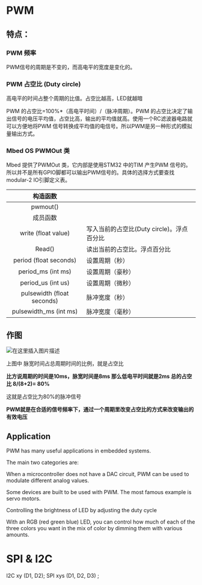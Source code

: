 #  PWM

## 特点：

### PWM 频率

   PWM信号的周期是不变的，而高电平的宽度是变化的。

### PWM 占空比 (Duty circle)

高电平的时间占整个周期的比值。占空比越高，LED就越暗

  PWM 的占空比=100%*（高电平时间）/（脉冲周期）。PWM 的占空比决定了输出信号的电压平均值，占空比高，输出的平均值就高。使用一个RC滤波器电路就可以方便地将PWM 信号转换成平均值的电信号。所以PWM是另一种形式的模拟量输出方式。

### Mbed OS PWMOut 类

  Mbed 提供了PWMOut 类，它内部是使用STM32 中的TIM 产生PWM 信号的。所以并不是所有GPIO脚都可以输出PWM信号的。具体的选择方式要查找modular-2 IO引脚定义表。

|          构造函数          |                                           |
| :------------------------: | ----------------------------------------- |
|          pwmout()          |                                           |
|          成员函数          |                                           |
|    write (float value)     | 写入当前的占空比(Duty circle)。浮点百分比 |
|           Read()           | 读出当前的占空比。浮点百分比              |
|   period (float seconds)   | 设置周期（秒）                            |
|     period_ms (int ms)     | 设置周期（豪秒）                          |
|     period_us (int us)     | 设置周期（微秒）                          |
| pulsewidth (float seconds) | 脉冲宽度（秒）                            |
|   pulsewidth_ms (int ms)   | 脉冲宽度（毫秒）                          |

## 作图

![在这里插入图片描述](https://img-blog.csdnimg.cn/20200127210316749.png?x-oss-process=image/watermark,type_ZmFuZ3poZW5naGVpdGk,shadow_10,text_aHR0cHM6Ly9ibG9nLmNzZG4ubmV0L2FzNDgwMTMzOTM3,size_16,color_FFFFFF,t_70)

上图中 脉宽时间占总周期时间的比例，就是占空比

**比方说周期的时间是10ms，脉宽时间是8ms 那么低电平时间就是2ms 总的占空比 8/(8+2)= 80%**

这就是占空比为80%的脉冲信号

**PWM就是在合适的信号频率下，通过一个周期里改变占空比的方式来改变输出的有效电压**



## Application

PWM has many useful applications in embedded systems.

The main two categories are:

When a microcontroller does not have a DAC circuit, PWM can be used to modulate different analog values.

Some devices are built to be used with PWM. The most famous example is servo motors.

Controlling the brightness of LED by adjusting the duty cycle

With an RGB (red green blue) LED, you can control how much of each of the three colors you want in the mix of color by dimming them with various amounts.

# SPI & I2C

I2C xy (D1, D2);
SPI xys (D1, D2, D3) ;
